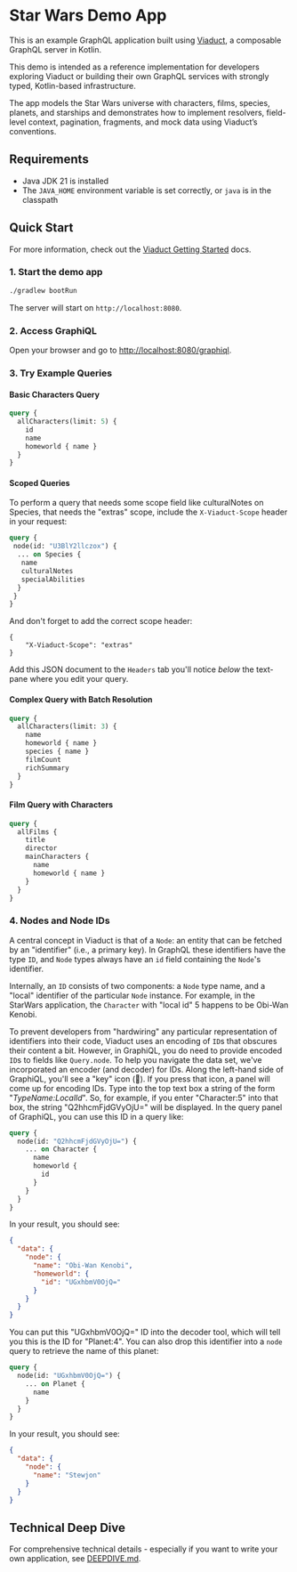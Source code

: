 # Star Wars Demo App

This is an example GraphQL application built using [Viaduct](https://github.com/airbnb/viaduct), a composable GraphQL server in Kotlin.

This demo is intended as a reference implementation for developers exploring Viaduct or building their own GraphQL services with strongly typed, Kotlin-based infrastructure.

The app models the Star Wars universe with characters, films, species, planets, and starships and demonstrates how to implement resolvers, field-level context, pagination, fragments, and mock data using Viaduct’s conventions.

## Requirements

- Java JDK 21 is installed
- The `JAVA_HOME` environment variable is set correctly, or `java` is in the classpath

## Quick Start

For more information, check out the [Viaduct Getting Started](https://airbnb.io/viaduct/docs/getting_started/) docs.

### 1. Start the demo app

```bash
./gradlew bootRun
```

The server will start on `http://localhost:8080`.

### 2. Access GraphiQL

Open your browser and go to [http://localhost:8080/graphiql](http://localhost:8080/graphiql).

### 3. Try Example Queries

#### Basic Characters Query
```graphql
query {
  allCharacters(limit: 5) {
    id
    name
    homeworld { name }
  }
}
```

#### Scoped Queries

To perform a query that needs some scope field like culturalNotes on Species, that needs the "extras" scope, include the `X-Viaduct-Scope` header in your request:

```graphql
query {
 node(id: "U3BlY2llczox") {
  ... on Species {
   name
   culturalNotes
   specialAbilities
  }
 }
}
```

And don't forget to add the correct scope header:

```
{
    "X-Viaduct-Scope": "extras"
}
```

Add this JSON document to the `Headers` tab you'll notice _below_ the text-pane where you edit your query.

#### Complex Query with Batch Resolution
```graphql
query {
  allCharacters(limit: 3) {
    name
    homeworld { name }
    species { name }
    filmCount
    richSummary
  }
}
```

#### Film Query with Characters
```graphql
query {
  allFilms {
    title
    director
    mainCharacters {
      name
      homeworld { name }
    }
  }
}
```

### 4. Nodes and Node IDs

A central concept in Viaduct is that of a `Node`: an entity that can be fetched by an "identifier" (i.e., a primary key). In GraphQL these identifiers have the type `ID`, and `Node` types always have an `id` field containing the `Node`'s identifier.

Internally, an `ID` consists of two components: a `Node` type name, and a "local" identifier of the particular `Node` instance. For example, in the StarWars application, the `Character` with "local id" 5 happens to be Obi-Wan Kenobi.

To prevent developers from "hardwiring" any particular representation of identifiers into their code, Viaduct uses an encoding of `ID`s that obscures their content a bit. However, in GraphiQL, you do need to provide encoded `ID`s to fields like `Query.node`. To help you navigate the data set, we've incorporated an encoder (and decoder) for IDs. Along the left-hand side of GraphiQL, you'll see a "key" icon (🔑). If you press that icon, a panel will come up for encoding IDs. Type into the top text box a string of the form "*TypeName:LocalId*". So, for example, if you enter "Character:5" into that box, the string "Q2hhcmFjdGVyOjU=" will be displayed. In the query panel of GraphiQL, you can use this ID in a query like:

```graphql
query {
  node(id: "Q2hhcmFjdGVyOjU=") {
    ... on Character {
      name
      homeworld {
        id
      }
    }
  }
}
```

In your result, you should see:

```json
{
  "data": {
    "node": {
      "name": "Obi-Wan Kenobi",
      "homeworld": {
        "id": "UGxhbmV0OjQ="
      }
    }
  }
}
```

You can put this "UGxhbmV0OjQ=" ID into the decoder tool, which will tell you this is the ID for "Planet:4". You can also drop this identifier into a `node` query to retrieve the name of this planet:

```graphql
query {
  node(id: "UGxhbmV0OjQ=") {
    ... on Planet {
      name
    }
  }
}
```

In your result, you should see:

```json
{
  "data": {
    "node": {
      "name": "Stewjon"
    }
  }
}
```

## Technical Deep Dive

For comprehensive technical details - especially if you want to write your own application, see [DEEPDIVE.md](DEEPDIVE.md).
